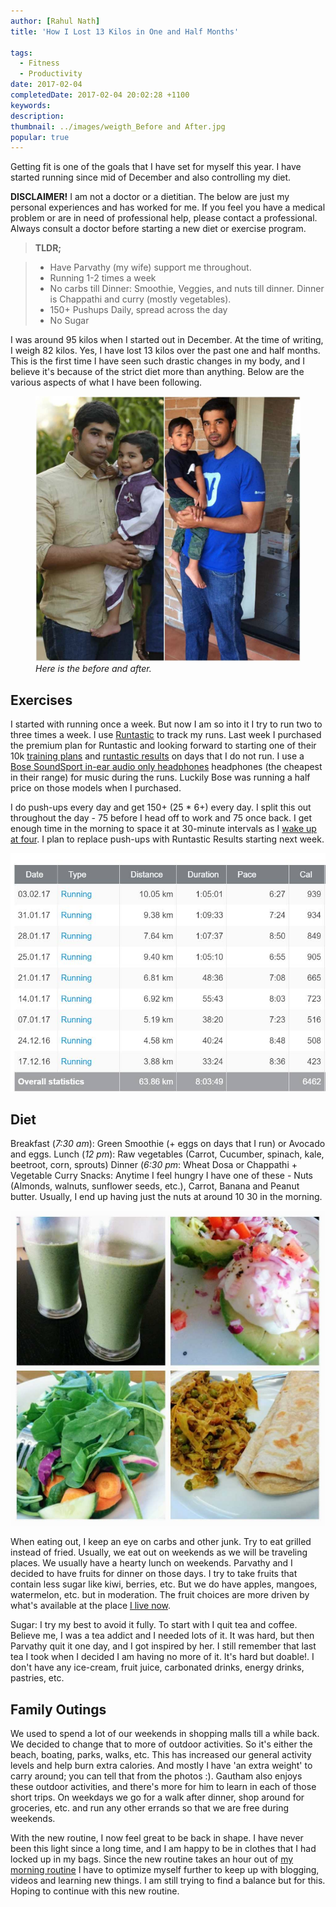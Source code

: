 ```yaml
---
author: [Rahul Nath]
title: 'How I Lost 13 Kilos in One and Half Months'
  
tags:
  - Fitness
  - Productivity
date: 2017-02-04
completedDate: 2017-02-04 20:02:28 +1100
keywords:
description:
thumbnail: ../images/weigth_Before and After.jpg
popular: true
---
```


Getting fit is one of the goals that I have set for myself this year. I have started running since mid of December and also controlling my diet.

<div class="alert alert-warning">
<strong>DISCLAIMER!</strong> I am not a doctor or a dietitian. The below are just my personal experiences and has worked for me. If you feel you have a medical problem or are in need of professional help, please contact a professional. Always consult a doctor before starting a new diet or exercise program.
</div>

> **TLDR;**

> - Have Parvathy (my wife) support me throughout.
> - Running 1-2 times a week
> - No carbs till Dinner: Smoothie, Veggies, and nuts till dinner. Dinner is Chappathi and curry (mostly vegetables).
> - 150+ Pushups Daily, spread across the day
> - No Sugar

I was around 95 kilos when I started out in December. At the time of writing, I weigh 82 kilos. Yes, I have lost 13 kilos over the past one and half months. This is the first time I have seen such drastic changes in my body, and I believe it's because of the strict diet more than anything. Below are the various aspects of what I have been following.

<figure>
    <img alt="Before and After" src="../images/weigth_Before and After.jpg" />
    <figcaption><em>Here is the before and after.</em></figcaption>
</figure>

## Exercises

I started with running once a week. But now I am so into it I try to run two to three times a week. I use [Runtastic](https://www.runtastic.com/en/users/4b76cfab-734e-1658-b5e4-600759a3b066) to track my runs. Last week I purchased the premium plan for Runtastic and looking forward to starting one of their 10k [training plans](https://www.runtastic.com/en/training-plans/10k) and [runtastic results](https://www.runtastic.com/en/results) on days that I do not run. I use a [Bose SoundSport in-ear audio only headphones](https://www.bose.com.au/en_au/products/headphones/earphones/soundsport-in-ear-headphones-audio.html#v=soundsport_ie_headphones_ii_audio_charcoal) headphones (the cheapest in their range) for music during the runs. Luckily Bose was running a half price on those models when I purchased.

I do push-ups every day and get 150+ (25 \* 6+) every day. I split this out throughout the day - 75 before I head off to work and 75 once back. I get enough time in the morning to space it at 30-minute intervals as I [wake up at four](http://www.rahulpnath.com/blog/morning_routine/). I plan to replace push-ups with Runtastic Results starting next week.

 <img alt="My Running History" src="../images/weight_running.jpg" />

## Diet

Breakfast (_7:30 am_): Green Smoothie (+ eggs on days that I run) or Avocado and eggs.
Lunch (_12 pm_): Raw vegetables (Carrot, Cucumber, spinach, kale, beetroot, corn, sprouts)
Dinner (_6:30 pm_: Wheat Dosa or Chappathi + Vegetable Curry
Snacks: Anytime I feel hungry I have one of these - Nuts (Almonds, walnuts, sunflower seeds, etc.), Carrot, Banana and Peanut butter. Usually, I end up having just the nuts at around 10 30 in the morning.

<img alt="Diet" src="../images/weight_diet.jpg" />

When eating out, I keep an eye on carbs and other junk. Try to eat grilled instead of fried. Usually, we eat out on weekends as we will be traveling places. We usually have a hearty lunch on weekends. Parvathy and I decided to have fruits for dinner on those days. I try to take fruits that contain less sugar like kiwi, berries, etc. But we do have apples, mangoes, watermelon, etc. but in moderation. The fruit choices are more driven by what's available at the place [I live now](http://www.rahulpnath.com/blog/finding-a-job-abroad/).

Sugar: I try my best to avoid it fully. To start with I quit tea and coffee. Believe me, I was a tea addict and I needed lots of it. It was hard, but then Parvathy quit it one day, and I got inspired by her. I still remember that last tea I took when I decided I am having no more of it. It's hard but doable!. I don't have any ice-cream, fruit juice, carbonated drinks, energy drinks, pastries, etc.

## Family Outings

We used to spend a lot of our weekends in shopping malls till a while back. We decided to change that to more of outdoor activities. So it's either the beach, boating, parks, walks, etc. This has increased our general activity levels and help burn extra calories. And mostly I have 'an extra weight' to carry around; you can tell that from the photos :). Gautham also enjoys these outdoor activities, and there's more for him to learn in each of those short trips. On weekdays we go for a walk after dinner, shop around for groceries, etc. and run any other errands so that we are free during weekends.

With the new routine, I now feel great to be back in shape. I have never been this light since a long time, and I am happy to be in clothes that I had locked up in my bags. Since the new routine takes an hour out of [my morning routine](http://www.rahulpnath.com/blog/morning_routine/) I have to optimize myself further to keep up with blogging, videos and learning new things. I am still trying to find a balance but for this. Hoping to continue with this new routine.
